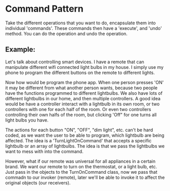 # Command Pattern

Take the different operations that you want to do, encapsulate them into individual 'commands'. These commands then have a 'execute', and 'undo' method. You can do the operation and undo the operation.

## Example:
Let's talk about controlling smart devices. I have a remote that can manipulate different wifi connected
light bulbs in my house. I simply use my phone to program the different buttons on the remote to 
different lights.

Now how would be program the phone app. When one person presses 'ON' it may be different from what another 
person wants, because two people have the functions programmed to different lightbulbs. We also have lots of 
different lightbulbs in our home, and then multiple controllers. A good idea would be have a controller interact with a lightbulb in its own room, or two controllers with one for
each half of the room. Or even two controllers controlling their own halfs of the room, but clicking 'Off" for one turns all light bulbs you have.

The actions for each button "ON", "OFF", "dim light", etc. can't be hard coded, as we want the user to 
be able to program, which lightbulb are being affected. The idea is a 'TurnLightOnCommand' that 
accepts a specific lightbulb or an array of lightbulbs. The idea is that we pass the lightbulbs we want to mess with into the command. 

However, what if our remote was universal for all appliances in a certain brand. We want our remote to 
turn on the thermostat, or a light bulb, etc. Just pass in the objects to the TurnOnCommand class, now we pass that 
commadn to our invoker (remote), later we'll be able to invoke it to affect the original objects (our receivers).

